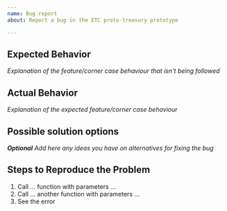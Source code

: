 ```yaml
---
name: Bug report
about: Report a bug in the ETC proto-treasury prototype

---
```


## Expected Behavior

_Explanation of the feature/corner case behaviour that isn't being followed_

## Actual Behavior

_Explanation of the expected feature/corner case behaviour_

## Possible solution options

_**Optional** Add here any ideas you have on alternatives for fixing the bug_

##  Steps to Reproduce the Problem

  1. Call ... function with parameters ...
  2. Call ... another function with parameters ...
  3. See the error
